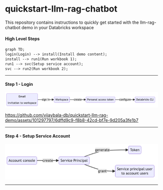 # quickstart-llm-rag-chatbot

This repository contains instructions to quickly get started with the llm-rag-chatbot demo in your Databricks workspace

#### High Level Steps

```mermaid
graph TD;
login(Login) --> install(Install demo content);
install --> run1(Run workbook 1);
run1 --> svc(Setup service account);
svc --> run2(Run workbook 2);
```

<hr>

#### Step 1 - Login

![login](media/01-login.png)

https://github.com/vijaybala-db/quickstart-llm-rag-demo/assets/101297797/6dffd9c9-f8b8-42cd-bf7e-9d205a3fe1b7

<hr>

#### Step 4 - Setup Service Account

![service_acct](./media/04-setup-service-account.png)


<hr>
